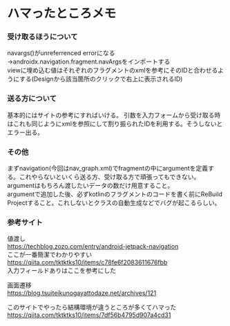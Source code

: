 #  ハマったところメモ
### 受け取るほうについて
navargs()がunreferrenced errorになる→androidx.navigation.fragment.navArgsをインポートする  
viewに埋め込む値はそれぞれのフラグメントのxmlを参考にそのIDと合わせるようにする(Designから該当箇所のクリックで右上に表示されるID)

### 送る方について
基本的にはサイトの参考にすればいける。
引数を入力フォームから受け取る時はこれも同じようにxmlを参照にして割り振られたIDを利用する。そうしないとエラー出る。  

### その他
まずnavigation(今回はnav_graph.xml)でfragmentの中にargumentを定義する。これやらないといくら送る方、受け取る方で頑張ってもできない。  
argumentはもちろん渡したいデータの数だけ用意すること。  
argumentで追加した後、必ずkotlinのフラグメントのコードを書く前にReBuild Projectすること。これしないとクラスの自動生成などでバグが起こるらしい。
 
### 参考サイト
値渡し  
https://techblog.zozo.com/entry/android-jetpack-navigation  
ここが一番簡潔でわかりやすい  
https://qiita.com/tktktks10/items/c78fe6f2083611676fbb  
入力フィールドありはここを参考にした  

画面遷移  
https://blog.tsuiteikunogayattodaze.net/archives/121  

このサイトでやったら結構環境が違うところが多くてハマった
https://qiita.com/tktktks10/items/7df56b4795d907a4cd31  
